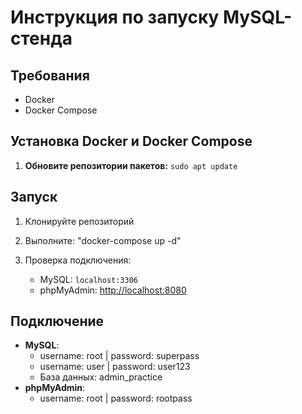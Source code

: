 # Инструкция по запуску MySQL-стенда

## Требования
- Docker
- Docker Compose

## Установка Docker и Docker Compose
1. **Обновите репозитории пакетов:**
```sudo apt update```

## Запуск
1. Клонируйте репозиторий

2. Выполните: 
   "docker-compose up -d"

3. Проверка подключения:
   - MySQL: `localhost:3306`
   - phpMyAdmin: [http://localhost:8080](http://localhost:8080)

## Подключение
- **MySQL**:
   - username: root | password: superpass
   - username: user | password: user123
   - База данных: admin_practice
- **phpMyAdmin**:
   - username: root | password: rootpass
